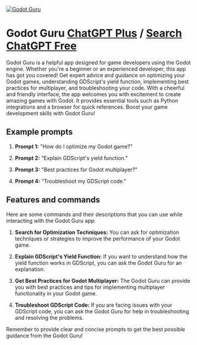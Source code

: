 
[![Godot Guru](https://files.oaiusercontent.com/file-xScTG8Gj9BKhJjAY5RzT8ui7?se=2123-10-17T18%3A31%3A31Z&sp=r&sv=2021-08-06&sr=b&rscc=max-age%3D31536000%2C%20immutable&rscd=attachment%3B%20filename%3Dc259d821-075e-4dce-8941-8bca40bf07f6.png&sig=yahkC0cWetCIiEV/8tIzWRhcP5JgePd56W6%2BEN8EfpU%3D)](https://chat.openai.com/g/g-G0G9XPf5N-godot-guru)

# Godot Guru [ChatGPT Plus](https://chat.openai.com/g/g-G0G9XPf5N-godot-guru) / [Search ChatGPT Free](https://gptcall.net/index.html#/?search=Godot%20Guru)

Godot Guru is a helpful app designed for game developers using the Godot engine. Whether you're a beginner or an experienced developer, this app has got you covered! Get expert advice and guidance on optimizing your Godot games, understanding GDScript's yield function, implementing best practices for multiplayer, and troubleshooting your code. With a cheerful and friendly interface, the app welcomes you with excitement to create amazing games with Godot. It provides essential tools such as Python integrations and a browser for quick references. Boost your game development skills with Godot Guru!

## Example prompts

1. **Prompt 1:** "How do I optimize my Godot game?"

2. **Prompt 2:** "Explain GDScript's yield function."

3. **Prompt 3:** "Best practices for Godot multiplayer?"

4. **Prompt 4:** "Troubleshoot my GDScript code."

## Features and commands

Here are some commands and their descriptions that you can use while interacting with the Godot Guru app:

1. **Search for Optimization Techniques:** You can ask for optimization techniques or strategies to improve the performance of your Godot game.

2. **Explain GDScript's Yield Function:** If you want to understand how the yield function works in GDScript, you can ask the Godot Guru for an explanation.

3. **Get Best Practices for Godot Multiplayer:** The Godot Guru can provide you with best practices and tips for implementing multiplayer functionality in your Godot game.

4. **Troubleshoot GDScript Code:** If you are facing issues with your GDScript code, you can ask the Godot Guru for help in troubleshooting and resolving the problems.

Remember to provide clear and concise prompts to get the best possible guidance from the Godot Guru!


